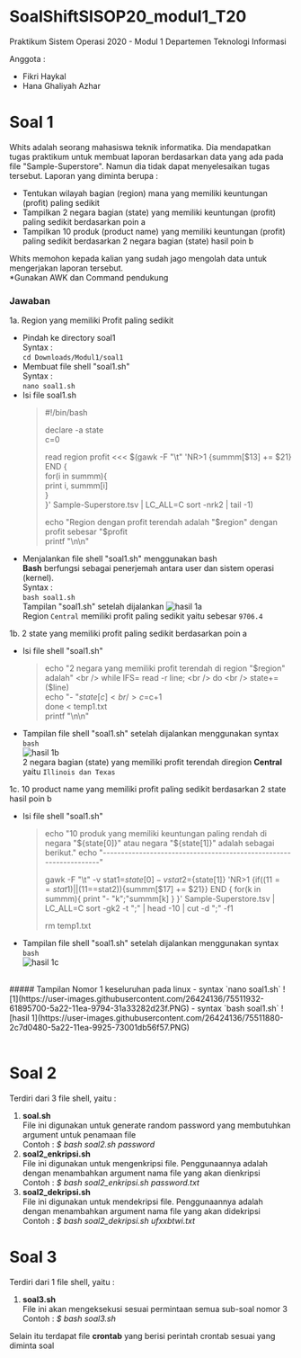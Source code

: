 # SoalShiftSISOP20_modul1_T20
Praktikum Sistem Operasi 2020 - Modul 1
Departemen Teknologi Informasi

Anggota :
- Fikri Haykal
- Hana Ghaliyah Azhar


# Soal 1
Whits adalah seorang mahasiswa teknik informatika. Dia mendapatkan tugas praktikum untuk membuat laporan berdasarkan data yang ada pada file "Sample-Superstore". Namun dia tidak dapat menyelesaikan tugas tersebut. Laporan yang diminta berupa : <br />
- Tentukan wilayah bagian (region) mana yang memiliki keuntungan (profit) paling sedikit <br />
- Tampilkan 2 negara bagian (state) yang memiliki keuntungan (profit) paling sedikit berdasarkan poin a <br />
- Tampilkan 10 produk (product name) yang memiliki keuntungan (profit) paling sedikit berdasarkan 2 negara bagian (state) hasil poin b <br />

Whits memohon kepada kalian yang sudah jago mengolah data untuk mengerjakan laporan tersebut. <br />
*Gunakan AWK dan Command pendukung <br />

### Jawaban
1a. Region yang memiliki Profit paling sedikit
- Pindah ke directory soal1 <br />
  Syntax : <br />
  `cd Downloads/Modul1/soal1`
- Membuat file shell "soal1.sh" <br />
  Syntax : <br />
  `nano soal1.sh` <br />
- Isi file soal1.sh
  > #!/bin/bash 
  >
  > declare -a state <br />
  > c=0
  >
  > read region profit <<< $(gawk -F "\t" 'NR>1 {summm[$13] += $21} <br />
  > END { <br />
  > for(i in summm){ <br />
  > print i, summm[i] <br />
  > } <br />
  > }' Sample-Superstore.tsv | LC_ALL=C sort -nrk2 | tail -1) <br />
  >
  > echo "Region dengan profit terendah adalah "$region" dengan profit sebesar "$profit <br />
  > printf "\n\n" <br />
- Menjalankan file shell "soal1.sh" menggunakan bash <br />
  <b>Bash</b> berfungsi sebagai penerjemah antara user dan sistem operasi (kernel). <br />
  Syntax : <br />
  `bash soal1.sh` <br />
  Tampilan "soal1.sh" setelah dijalankan
  ![hasil 1a](https://user-images.githubusercontent.com/26424136/75509861-9a71fd80-5a1b-11ea-9e4d-b74825f30c70.jpg) <br />
  Region `Central` memiliki profit paling sedikit yaitu sebesar `9706.4` <br />
 
 1b. 2 state yang memiliki profit paling sedikit berdasarkan poin a 
 - Isi file shell "soal1.sh" <br />
   > echo "2 negara yang memiliki profit terendah di region "$region" adalah" <br />
   > while IFS= read -r line; <br />
   > do <br />
   >   state+=($line) <br />
   >   echo "- "${state[c]} <br />
   >   c=$c+1 <br />
   > done < temp1.txt <br />
   > printf "\n\n" <br />
- Tampilan file shell "soal1.sh" setelah dijalankan menggunakan syntax `bash` <br />
  ![hasil 1b](https://user-images.githubusercontent.com/26424136/75510834-ccd12a00-5a1e-11ea-970a-b7578c9b7278.jpg) <br />
  2 negara bagian (state) yang memiliki profit terendah diregion <b>Central</b> yaitu `Illinois dan Texas` <br />
  
1c. 10 product name yang memiliki profit paling sedikit berdasarkan 2 state hasil poin b  
- Isi file shell "soal1.sh" <br />
  > echo "10 produk yang memiliki keuntungan paling rendah di negara "${state[0]}" atau negara "${state[1]}" adalah sebagai berikut."
  > echo "-------------------------------------------------------------------"
  >
  > gawk -F "\t" -v stat1=${state[0]} -v stat2=${state[1]} 'NR>1 {if(($11==stat1) || ($11==stat2)){summm[$17] += $21}}
  > END {
  >  for(k in summm){
  >    print "- "k";"summm[k]
  >  }
  > }' Sample-Superstore.tsv | LC_ALL=C sort -gk2 -t ";" | head -10 | cut -d ";" -f1
  >
  > rm temp1.txt
- Tampilan file shell "soal1.sh" setelah dijalankan menggunakan syntax `bash` <br />
  ![hasil 1c](https://user-images.githubusercontent.com/26424136/75511699-88935900-5a21-11ea-9269-732599ed7ef6.jpg) <br />
<br />
##### Tampilan Nomor 1 keseluruhan pada linux
- syntax `nano soal1.sh`
![1](https://user-images.githubusercontent.com/26424136/75511932-61895700-5a22-11ea-9794-31a33282d23f.PNG)
- syntax `bash soal1.sh`
![hasil 1](https://user-images.githubusercontent.com/26424136/75511880-2c7d0480-5a22-11ea-9925-73001db56f57.PNG) <br /> <br />


# Soal 2
Terdiri dari 3 file shell, yaitu :
1. <b>soal.sh</b><br />
   File ini digunakan untuk generate random password yang membutuhkan argument untuk penamaan file<br />
   Contoh : <i>$</b> bash soal2.sh password</i>
2. <b>soal2_enkripsi.sh</b><br />
   File ini digunakan untuk mengenkripsi file. Penggunaannya adalah dengan menambahkan argument nama file yang akan dienkripsi<br />
   Contoh : <i>$</b> bash soal2_enkripsi.sh password.txt</i>
3. <b>soal2_dekripsi.sh</b><br />
   File ini digunakan untuk mendekripsi file. Penggunaannya adalah dengan menambahkan argument nama file yang akan didekripsi<br />
   Contoh : <i>$</b> bash soal2_dekripsi.sh ufxxbtwi.txt</i>
   


# Soal 3
Terdiri dari 1 file shell, yaitu :
1. <b>soal3.sh</b><br />
   File ini akan mengeksekusi sesuai permintaan semua sub-soal nomor 3<br />
   Contoh : <i>$</b> bash soal3.sh</i>
   
Selain itu terdapat file <b>crontab</b> yang berisi perintah crontab sesuai yang diminta soal
